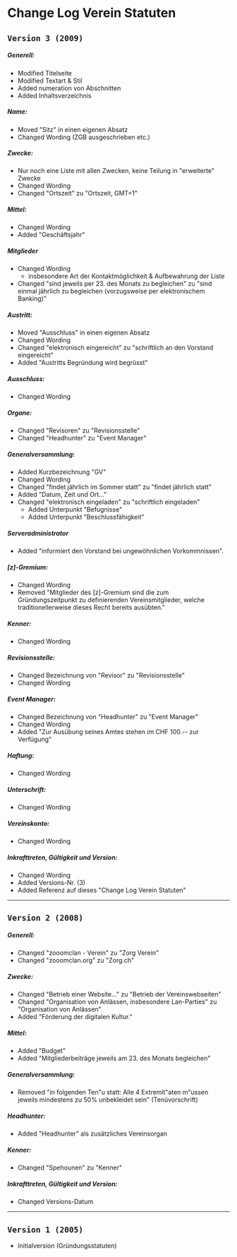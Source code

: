 Change Log Verein Statuten
======

## `Version 3 (2009)`

##### Generell:
  - Modified Titelseite
  - Modified Textart & Stil
  - Added numeration von Abschnitten
  - Added Inhaltsverzeichnis

##### Name:
  - Moved "Sitz" in einen eigenen Absatz
  - Changed Wording (ZGB ausgeschrieben etc.)

##### Zwecke:
  - Nur noch eine Liste mit allen Zwecken, keine Teilung in "erweiterte" Zwecke
  - Changed Wording
  - Changed "Ortszeit" zu "Ortszeit, GMT+1"

##### Mittel:
  - Changed Wording
  - Added "Geschäftsjahr"

##### Mitglieder
  - Changed Wording
    - insbesondere Art der Kontaktmöglichkeit & Aufbewahrung der Liste
  - Changed "sind jeweils per 23. des Monats zu begleichen" zu "sind einmal jährlich zu begleichen (vorzugsweise per elektronischem Banking)"

##### Austritt:
  - Moved "Ausschluss" in einen eigenen Absatz
  - Changed Wording
  - Changed "elektronisch eingereicht" zu "schriftlich an den Vorstand eingereicht"
  - Added "Austritts Begründung wird begrüsst"

##### Ausschluss:
  - Changed Wording

##### Organe:
  - Changed "Revisoren" zu "Revisionsstelle"
  - Changed "Headhunter" zu "Event Manager"

##### Generalversammlung:
  - Added Kurzbezeichnung "GV"
  - Changed Wording
  - Changed "findet jährlich im Sommer statt" zu "findet jährlich statt"
  - Added "Datum, Zeit und Ort..."
  - Changed "elektronisch eingeladen" zu "schriftlich eingeladen"
    - Added Unterpunkt "Befugnisse"
    - Added Unterpunkt "Beschlussfähigkeit"

##### Serveradministrator
  - Added "informiert den Vorstand bei ungewöhnlichen Vorkommnissen".

##### [z]-Gremium:
  - Changed Wording
  - Removed "Mitglieder des [z]-Gremium sind die zum Gründungszeitpunkt zu definierenden Vereinsmitglieder, welche traditionellerweise dieses Recht bereits ausübten."

##### Kenner:
  - Changed Wording

##### Revisionsstelle:
  - Changed Bezeichnung von "Revisor" zu "Revisionsstelle"
  - Changed Wording

##### Event Manager:
  - Changed Bezeichnung von "Headhunter" zu "Event Manager"
  - Changed Wording
  - Added "Zur Ausübung seines Amtes stehen im CHF 100.-- zur Verfügung"

##### Haftung:
  - Changed Wording

##### Unterschrift:
  - Changed Wording

##### Vereinskonto:
  - Changed Wording

##### Inkrafttreten, Gültigkeit und Version:
  - Changed Wording
  - Added Versions-Nr. (3)
  - Added Referenz auf dieses "Change Log Verein Statuten"

---

## `Version 2 (2008)`

##### Generell:
  - Changed "zooomclan - Verein" zu "Zorg Verein"
  - Changed "zooomclan.org" zu "Zorg.ch"

##### Zwecke:
  - Changed "Betrieb einer Website..." zu "Betrieb der Vereinswebseiten"
  - Changed "Organisation von Anlässen, insbesondere Lan-Parties" zu "Organisation von Anlässen"
  - Added "Förderung der digitalen Kultur."

##### Mittel:
  - Added "Budget"
  - Added "Mitgliederbeiträge jeweils am 23. des Monats begleichen"

##### Generalversammlung:
  - Removed "in folgenden Ten\"u statt: Alle 4 Extremit\"aten m\"ussen jeweils mindestens zu 50\% unbekleidet sein" (Tenüvorschrift)

##### Headhunter:
  - Added "Headhunter" als zusätzliches Vereinsorgan

##### Kenner:
  - Changed "Spehounen" zu "Kenner"

##### Inkrafttreten, Gültigkeit und Version:
  - Changed Versions-Datum

---

## `Version 1 (2005)`

  - Initialversion (Gründungsstatuten)
